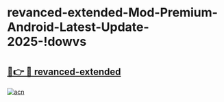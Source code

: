# revanced-extended-Mod-Premium-Android-Latest-Update-2025-!dowvs

# <h2><a href="https://izncdl.esa.edu.pl?title=revanced-extended&ref=dowvs">🔗👉 🔴 revanced-extended</a></h2>

[![acn](https://github.com/user-attachments/assets/0f9c940e-d8b0-45ae-aac7-cd30a18b3e1c)](https://izncdl.esa.edu.pl?title=revanced-extended&ref=dowvs)

